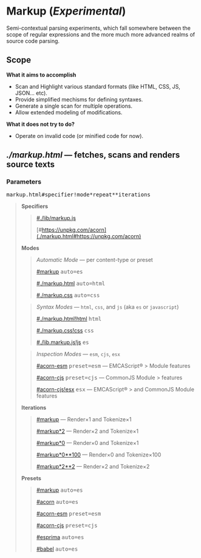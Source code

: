 # Markup (_Experimental_)

Semi-contextual parsing experiments, which fall somewhere between the scope of regular expressions and the more much more advanced realms of source code parsing.

## Scope

**What it aims to accomplish**

- Scan and Highlight various standard formats (like HTML, CSS, JS, JSON... etc).
- Provide simplified mechisms for defining syntaxes.
- Generate a single scan for multiple operations.
- Allow extended modeling of modifications.

**What it does not try to do?**

- Operate on invalid code (or minified code for now).

## _./markup.html_ — fetches, scans and renders source texts


### Parameters

<pre>markup.html#<samp>specifier</samp>!<samp>mode</samp>*<samp>repeat</samp>**<samp>iterations</samp></pre>


> **Specifiers**
>
> > [#./lib/markup.js](./markup.html#./lib/markup.js)
> >
> > [#https://unpkg.com/acorn](./markup.html#https://unpkg.com/acorn)
>
> **Modes**
>
> > _Automatic Mode_ — per content-type or preset
> >
> > [#markup](./markup.html#markup) <kbd>auto=es</kbd>
> >
> > [#./markup.html](./markup.html#./markup.html) <kbd>auto=html</kbd>
> >
> > [#./markup.css](./markup.css#./markup.css) <kbd>auto=css</kbd>
>
> > _Syntax Modes_ — `html`, `css`, and `js` (aka `es` or `javascript`)
> >
> > [#./markup.html!html](./markup.html#./markup.html!html) <kbd>html</kbd>
> >
> > [#./markup.css!css](./markup.html#./markup.css!css) <kbd>css</kbd>
> >
> > [#./lib.markup.js!js](./markup.html#./lib.markup.js!js) <kbd>es</kbd>
>
> > _Inspection Modes_ — `esm`, `cjs`, `esx`
> >
> > [#acorn-esm](./markup.html#acorn-esm) <kbd>preset=esm</kbd> — EMCAScript® > Module features
> >
> > [#acorn-cjs](./markup.html#acorn-cjs) <kbd>preset=cjs</kbd> — CommonJS Module > features
> >
> > [#acorn-cjs!esx](./markup.html#acorn-cjs!esx) <kbd>esx</kbd> — EMCAScript® > and CommonJS Module features
>
> **Iterations**
>
> > [#markup](./markup.html#markup) — Render&times;1 and Tokenize&times;1
> >
> > [#markup\*2](./markup.html#markup*2) — Render&times;2 and Tokenize&times;1
> >
> > [#markup\*0](./markup.html#markup*0) — Render&times;0 and Tokenize&times;1
> >
> > [#markup\*0\*\*100](./markup.html#markup*0**100) — Render&times;0 and Tokenize&times;100
> >
> > [#markup\*2\*\*2](./markup.html#markup*2**2) — Render&times;2 and Tokenize&times;2
>
> **Presets**
>
> > [#markup](./markup.html#markup) <kbd>auto=es</kbd>
> >
> > [#acorn](./markup.html#acorn) <kbd>auto=es</kbd>
> >
> > [#acorn-esm](./markup.html#acorn-esm) <kbd>preset=esm</kbd>
> >
> > [#acorn-cjs](./markup.html#acorn-cjs) <kbd>preset=cjs</kbd>
> >
> > [#esprima](./markup.html#esprima) <kbd>auto=es</kbd>
> >
> > [#babel](./markup.html#babel) <kbd>auto=es</kbd>
>
<!--

## Ideas

Markup can be broken down into two main concepts, sequences and groupings.

### Sequences and Groups

Sequences are meaningful symbols in the right context. Groupings provide
the context from which sequences can be infered.

In turn, sequences that become meaningful will continue to affect the meaning of the ones that follow, leading to other sequences indicating the end of their the current grouping or ones before that indicating the start of nested groupings, or ones that are not expected at all, the meaning of which shall still be somehow assumed.

> **Example**: A JavaScript source inhrently starts with that context, the curly
> braces sequence in that context determines the grouping nature to follow,
> the grouping in turn determines the context… and so on.

Precedence and relevance can affect the significance of certain sequences
in different contexts. Yet, the bulk of sequences used in most popular
languages can in fact be ecompassed in simple efficient expressions.

Grouping on the other hand is where modeling often gets tricky and results
in hard to reason about structures that often lead to inefficiencies.


https://cdnjs.com/libraries/babel-core
  https://cdnjs.cloudflare.com/ajax/libs/babel-core/6.1.19/browser.js
  https://cdnjs.cloudflare.com/ajax/libs/babel-core/6.1.19/browser.min.js

https://cdnjs.com/libraries/popper.js
  https://cdnjs.cloudflare.com/ajax/libs/popper.js/1.14.4/esm/popper.js

https://cdnjs.com/libraries/xregexp
  https://cdnjs.cloudflare.com/ajax/libs/xregexp/3.2.0/xregexp-all.js
  https://cdnjs.cloudflare.com/ajax/libs/xregexp/3.2.0/xregexp-all.min.js

Stupid
  https://raw.githubusercontent.com/lappang-cheung/pholio/master/lib/api/routes/profile.js!javascript
-->

